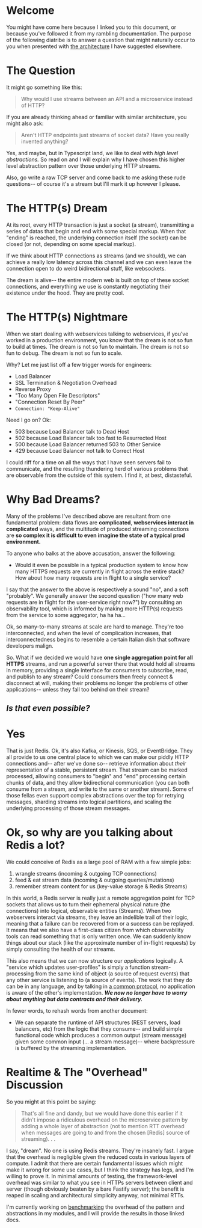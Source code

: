 # Welcome

You might have come here because I linked you to this document, or because you've followed it from my rambling documentation.  The purpose of the following diatribe is to answer a question that might naturally occur to you when presented with [the architecture](../README.md#high-level-architecture) I have suggested elsewhere.

# The Question

It might go something like this:

> Why would I use streams between an API and a microservice instead of HTTP?

If you are already thinking ahead or familiar with similar architecture, you might also ask:

> Aren't HTTP endpoints just streams of socket data?  Have you really invented anything?

Yes, and maybe, but in Typescript land, we like to deal with _high level abstractions._  So read on and I will explain why I have chosen this higher level abstraction pattern over those underlying HTTP streams.  

Also, go write a raw TCP server and come back to me asking these rude questions-- of course it's a stream but I'll mark it up however I please.


# The HTTP(s) Dream

At its root, every HTTP transaction is just a socket (a stream), transmitting a series of datas that begin and end with some special markup.  When that "ending" is reached, the underlying connection itself (the socket) can be closed (or not, depending on some special markup).

If we think about HTTP connections as streams (and we should), we can achieve a really low latency across this channel and we can even leave the connection open to do weird bidirectional stuff, like websockets.

The dream is alive-- the entire modern web is built on top of these socket connections, and everything we use is constantly negotiating their existence under the hood.  They are pretty cool.

# The HTTP(s) Nightmare

When we start dealing with webservices talking to webservices, if you've worked in a production environment, you know that the dream is not so fun to build at times.  The dream is not so fun to maintain.  The dream is not so fun to debug.  The dream is not so fun to scale.

Why?  Let me just list off a few trigger words for engineers:

- Load Balancer
- SSL Termination & Negotiation Overhead
- Reverse Proxy
- "Too Many Open File Descriptors"
- "Connection Reset By Peer"
- `Connection: "Keep-Alive"`

Need I go on?  Ok:
- 503 because Load Balancer talk to Dead Host
- 502 because Load Balancer talk too fast to Resurrected Host
- 500 because Load Balancer returned 503 to Other Service
- 429 because Load Balancer not talk to Correct Host

I could riff for a time on all the ways that I have seen servers fail to communicate, and the resulting thundering herd of various problems that are observable from the outside of this system.  I find it, at best, distasteful.

# Why Bad Dreams?

Many of the problems I've described above are resultant from one fundamental problem: data flows are **complicated**, **webservices interact in complicated** ways, and the multitude of produced streaming connections are **so complex it is difficult to even imagine the state of a typical prod environment.**

To anyone who balks at the above accusation, answer the following:

- Would it even be possible in a typical production system to know how many HTTPS  requests are currently in flight across the entire stack?  How about how many requests are in flight to a single service?

I say that the answer to the above is respectively a sound "no", and a soft "probably". We generally answer the second question ("how many web requests are in flight for the user-service right now?") by consulting an observability tool, which is informed by making more HTTP(s) requests from the service to some aggregator, ha ha ha...

Ok, so many-to-many streams at scale are hard to manage.  They're too interconnected, and when the level of complication increases, that interconnectedness begins to resemble a certain Italian dish that software developers malign.

So.  What if we decided we would have **one single aggregation point for all HTTPS** streams, and run a powerful server there that would hold all streams in memory, providing a single interface for consumers to subscribe, read, and publish to any stream?  Could consumers then freely connect & disconnect at will, making their problems no longer the problems of other applications-- unless they fall too behind on their stream?

## **_Is that even possible?_**

# Yes

That is just Redis.  Ok, it's also Kafka, or Kinesis, SQS, or EventBridge.  They all provide to us one central place to which we can make our piddly HTTP connections and-- after we've done so-- retrieve information about _their_ representation of a stable, persistent stream.  That stream can be marked processed, allowing consumers to "begin" and "end" processing certain chunks of data, and they allow bidirectional communication (you can both consume from a stream, and write to the same or another stream).  Some of those fellas even support complex abstractions over the top for retrying messages, sharding streams into logical partitions, and scaling the underlying processing of those stream messages.

# Ok, so why are you talking about Redis a lot?

We could conceive of Redis as a large pool of RAM with a few simple jobs:
1) wrangle streams (incoming & outgoing TCP connections)
2) feed & eat stream data (incoming & outgoing queries/mutations)
3) remember stream content for us (key-value storage & Redis Streams)

In this world, a Redis server is really just a remote aggregation point for TCP sockets that allows us to turn their ephemeral physical nature (the connections) into logical, observable entities (Streams).  When two webservers interact via streams, they leave an indelible trail of their logic, meaning that a failure can be recovered from or a success can be replayed.  It means that we also have a first-class citizen from which observability tools can read something that is only written once.  We can suddenly know things about our stack (like the approximate number of in-flight requests) by simply consulting the health of our streams.

This also means that we can now structure our *applications* logically.  A "service which updates user-profiles" is simply a function stream-processing from the same kind of object (a source of request events) that any other service is listening to (a source of events).  The work that they do can be in any language, and by talking in [a common protocol](../README.md#stream-message-protocol), no application is aware of the other's implementation.  _**We now no longer have to worry about anything but data contracts and their delivery.**_

In fewer words, to rehash words from another document:

- We can separate the runtime of API structures (REST servers, load balancers, etc) from the logic that they consume-- and build simple functional code which produces a common output (stream message) given some common input (... a stream message)-- where backpressure is buffered by the streaming implementation.


# Realtime & The "Overhead" Discussion

So you might at this point be saying:

> That's all fine and dandy, but we would have done this earlier if it didn't impose a ridiculous overhead on the microservice pattern by adding a whole layer of abstraction (not to mention RTT overhead when messages are going to and from the chosen [Redis] source of streaming). . .

I say, "dream".  No one is using Redis streams.  They're insanely fast.  I argue that the overhead is negligible given the reduced costs in various layers of compute.  I admit that there are certain fundamental issues which might make it wrong for some use cases, but I think the strategy has legs, and I'm willing to prove it.  In minimal amounts of testing, the framework-level overhead was similar to what you see in HTTPs servers between client and server (though obviously beaten by a bare Fastify server); the benefit is reaped in scaling and architectural simplicity anyway, not minimal RTTs.

I'm currently working on [benchmarking](../packages/benchmarking/README.md) the overhead of the pattern and abstractions in my modules, and I will provide the results in those linked docs.